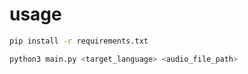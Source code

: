 # usage

```bash
pip install -r requirements.txt
```

```bash
python3 main.py <target_language> <audio_file_path>
```